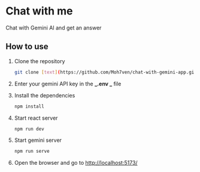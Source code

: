 # Chat with me

Chat with Gemini AI and get an answer

## How to use

1. Clone the repository

   ```bash
   git clone [text](https://github.com/Moh7ven/chat-with-gemini-app.git)
   ```

2. Enter your gemini API key in the **_.env _** file

3. Install the dependencies

   ```bash
   npm install
   ```

4. Start react server

   ```bash
   npm run dev
   ```

5. Start gemini server

   ```bash
   npm run serve
   ```

6. Open the browser and go to [http://localhost:5173/](http://localhost:5173/)
